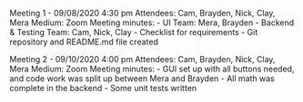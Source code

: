 Meeting 1 - 09/08/2020 4:30 pm
  Attendees: Cam, Brayden, Nick, Clay, Mera
  Medium: Zoom
  Meeting minutes:
    - UI Team: Mera, Brayden
    - Backend & Testing Team: Cam, Nick, Clay
    - Checklist for requirements
    - Git repository and README.md file created
 


Meeting 2 - 09/10/2020 4:00 pm
  Attendees: Cam, Brayden, Nick, Clay, Mera
  Medium: Zoom
  Meeting minutes:
    - GUI set up with all buttons needed, and code work was split up between Mera and Brayden
    - All math was complete in the backend 
    - Some unit tests written
